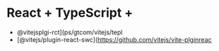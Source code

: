 # React + TypeScript + 
- @vitejsplgi-rct](ps/gtcom/vitejs/tepl
- [@vitejs/plugin-react-swc](https://github.com/vitejs/vite-plginreac
